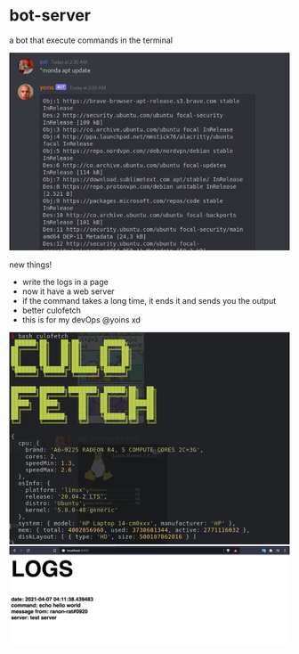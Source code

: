 # bot-server
a bot that execute commands in the terminal

![image](/images/example.png)

new things!

- write the logs in a page
- now  it have a web server
- if the command takes a long time, it ends it and sends you the output
- better culofetch
- this is for my devOps @yoins xd

![culo](/images/culo.png)
![ano](/images/logsImage.png)


